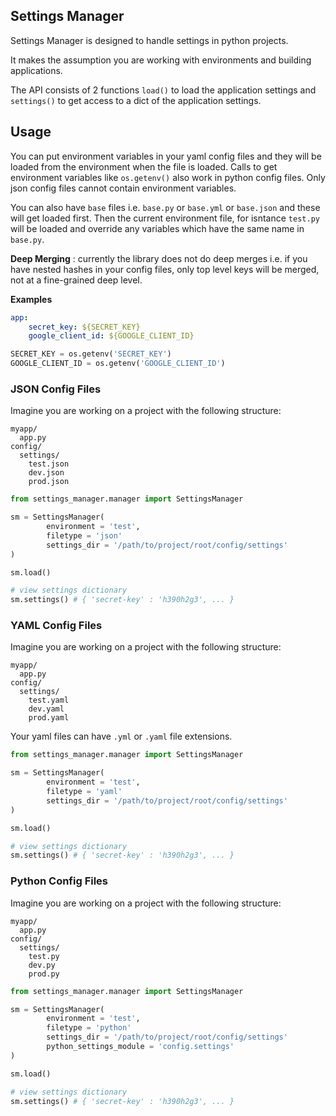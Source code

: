 ## Settings Manager

Settings Manager is designed to handle settings in python projects.

It makes the assumption you are working with environments and building applications.

The API consists of 2 functions `load()` to load the application settings and `settings()` to get access to a dict of the application settings.

## Usage

You can put environment variables in your yaml config files and they will be loaded from the environment when the file is loaded. Calls to get environment variables like `os.getenv()` also work in python config files. Only json config files cannot contain environment variables.

You can also have `base` files i.e. `base.py` or `base.yml` or `base.json` and these will get loaded first. Then the current environment file, for isntance `test.py` will be loaded and override any variables which have the same name in `base.py`.

**Deep Merging** : currently the library does not do deep merges i.e. if you have nested hashes in your config files, only top level keys will be merged, not at a fine-grained deep level.

**Examples**

```yaml
app:
    secret_key: ${SECRET_KEY}
    google_client_id: ${GOOGLE_CLIENT_ID}
```

```python
SECRET_KEY = os.getenv('SECRET_KEY')
GOOGLE_CLIENT_ID = os.getenv('GOOGLE_CLIENT_ID')
```

### JSON Config Files


Imagine you are working on a project with the following structure:

```
myapp/
  app.py
config/
  settings/
    test.json
    dev.json
    prod.json
```

```python
from settings_manager.manager import SettingsManager

sm = SettingsManager(
        environment = 'test', 
        filetype = 'json'
        settings_dir = '/path/to/project/root/config/settings'    
)

sm.load()

# view settings dictionary
sm.settings() # { 'secret-key' : 'h390h2g3', ... }
```

### YAML Config Files


Imagine you are working on a project with the following structure:

```
myapp/
  app.py
config/
  settings/
    test.yaml
    dev.yaml
    prod.yaml
```

Your yaml files can have `.yml` or `.yaml` file extensions.

```python
from settings_manager.manager import SettingsManager

sm = SettingsManager(
        environment = 'test', 
        filetype = 'yaml'
        settings_dir = '/path/to/project/root/config/settings'    
)

sm.load()

# view settings dictionary
sm.settings() # { 'secret-key' : 'h390h2g3', ... }
```

### Python Config Files


Imagine you are working on a project with the following structure:

```
myapp/
  app.py
config/
  settings/
    test.py
    dev.py
    prod.py
```

```python
from settings_manager.manager import SettingsManager

sm = SettingsManager(
        environment = 'test', 
        filetype = 'python'
        settings_dir = '/path/to/project/root/config/settings'
        python_settings_module = 'config.settings'    
)

sm.load()

# view settings dictionary
sm.settings() # { 'secret-key' : 'h390h2g3', ... }
```